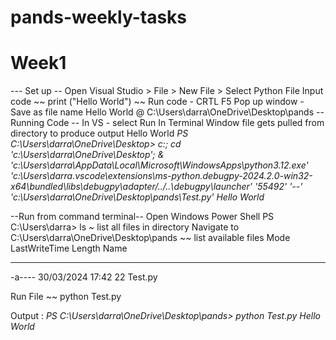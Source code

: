 # pands-weekly-tasks
# Week1
---  Set up -- 
Open Visual Studio > File > New File >  Select Python File
Input code ~~ print ("Hello World") ~~ Run code -  CRTL F5
Pop up window -  Save as file name Hello World @ C:\Users\darra\OneDrive\Desktop\pands
-- Running Code -- 
In VS - select Run
In Terminal Window file gets pulled from directory to produce output Hello World
_PS C:\Users\darra\OneDrive\Desktop>  c:; cd 'c:\Users\darra\OneDrive\Desktop'; & 'c:\Users\darra\AppData\Local\Microsoft\WindowsApps\python3.12.exe' 'c:\Users\darra\.vscode\extensions\ms-python.debugpy-2024.2.0-win32-x64\bundled\libs\debugpy\adapter/../..\debugpy\launcher' '55492' '--' 'c:\Users\darra\OneDrive\Desktop\pands\Test.py' 
Hello World_


--Run from command terminal--
Open Windows Power Shell
PS C:\Users\darra> ls ~ list all files in directory
Navigate to C:\Users\darra\OneDrive\Desktop\pands ~~ list available files
Mode                 LastWriteTime         Length Name
----                 -------------         ------ ----
-a----        30/03/2024     17:42             22 Test.py

Run File ~~ python Test.py

Output :  _PS C:\Users\darra\OneDrive\Desktop\pands> python Test.py
Hello World_












